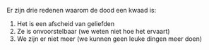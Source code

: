 Er zijn drie redenen waarom de dood een kwaad is:
1. Het is een afscheid van geliefden
2. Ze is onvoorstelbaar (we weten niet hoe het ervaart)
3. We zijn er niet meer (we kunnen geen leuke dingen meer doen)